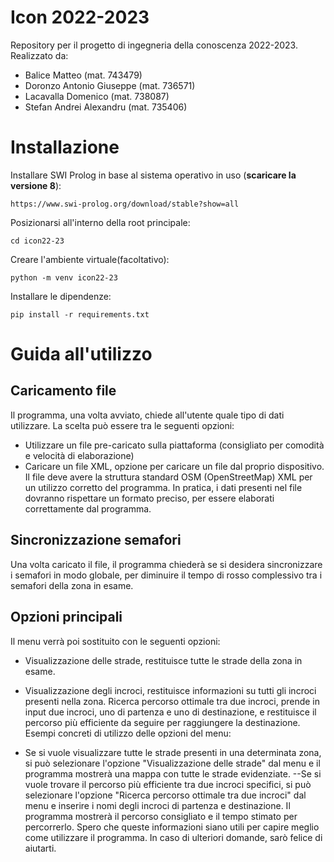 # Icon 2022-2023
Repository per il progetto di ingegneria della conoscenza 2022-2023. Realizzato da:
 - Balice Matteo            (mat. 743479)
 - Doronzo Antonio Giuseppe (mat. 736571)
 - Lacavalla Domenico       (mat. 738087)
 - Stefan Andrei Alexandru  (mat. 735406)

# Installazione
Installare SWI Prolog in base al sistema operativo in uso (**scaricare la versione 8**):

`https://www.swi-prolog.org/download/stable?show=all`

Posizionarsi all'interno della root principale:

`cd icon22-23`

Creare l'ambiente virtuale(facoltativo):

`python -m venv icon22-23`

Installare le dipendenze:

`pip install -r requirements.txt`

# Guida all'utilizzo
## Caricamento file
Il programma, una volta avviato, chiede all'utente quale tipo di dati utilizzare. La scelta può essere tra le seguenti opzioni:

- Utilizzare un file pre-caricato sulla piattaforma (consigliato per comodità e velocità di elaborazione)
- Caricare un file XML, opzione per caricare un file dal proprio dispositivo. Il file deve avere la struttura standard OSM (OpenStreetMap) XML per un utilizzo corretto del programma. In pratica, i dati presenti nel file dovranno rispettare un formato preciso, per essere elaborati correttamente dal programma.
## Sincronizzazione semafori
Una volta caricato il file, il programma chiederà se si desidera sincronizzare i semafori in modo globale, per diminuire il tempo di rosso complessivo tra i semafori della zona in esame.

## Opzioni principali
Il menu verrà poi sostituito con le seguenti opzioni:

- Visualizzazione delle strade, restituisce tutte le strade della zona in esame.

- Visualizzazione degli incroci, restituisce informazioni su tutti gli incroci presenti nella zona.
Ricerca percorso ottimale tra due incroci, prende in input due incroci, uno di partenza e uno di destinazione, e restituisce il percorso più efficiente da seguire per raggiungere la destinazione.
Esempi concreti di utilizzo delle opzioni del menu:

- Se si vuole visualizzare tutte le strade presenti in una determinata zona, si può selezionare l'opzione "Visualizzazione delle strade" dal menu e il programma mostrerà una mappa con tutte le strade evidenziate.
--Se si vuole trovare il percorso più efficiente tra due incroci specifici, si può selezionare l'opzione "Ricerca percorso ottimale tra due incroci" dal menu e inserire i nomi degli incroci di partenza e destinazione.  Il programma mostrerà il percorso consigliato e il tempo stimato per percorrerlo.
Spero che queste informazioni siano utili per capire meglio come utilizzare il programma. In caso di ulteriori domande, sarò felice di aiutarti.


